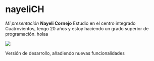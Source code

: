 # nayeliCH
_Mi presentación_
**Nayeli Cornejo**
Estudio en el centro integrado Cuatrovientos, tengo 20 años y estoy haciendo un grado superior de programación.
holaa

![](https://media.floresfrescasonline.com/product/rosas-azules-800x800_7PhYUEG.jpeg)

Versión de desarrollo, añadiendo nuevas funcionalidades 
